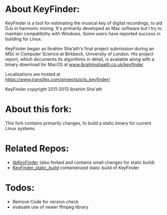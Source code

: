 # About KeyFinder:

KeyFinder is a tool for estimating the musical key of digital recordings, to
aid DJs in harmonic mixing. It's primarily developed as Mac software but I
try to maintain compatibility with Windows. Some users have reported success
in building for Linux.

KeyFinder began as Ibrahim Sha'ath's final project submission during an MSc in Computer Science
at Birkbeck, University of London. His project report, which documents its
algorithms in detail, is available along with a binary download for MacOS at
www.ibrahimshaath.co.uk/keyfinder

Localisations are hosted at https://www.transifex.com/projects/p/is_keyfinder/

KeyFinder copyright 2011-2013 Ibrahim Sha'ath


# About this fork:

This fork contains primarily changes, to build a static binary for current Linux systems.

# Related Repos:
- [libKeyFinder](https://github.com/bsijoh/libKeyFinder) (also forked and contains small changes for static build)
- [KeyFinder_static_build](https://github.com/bsijoh/KeyFinder_static_build) containerized static build of KeyFinder

# Todos:
- Remove Code for version check
- evaluate use of newer ffmpeg library
